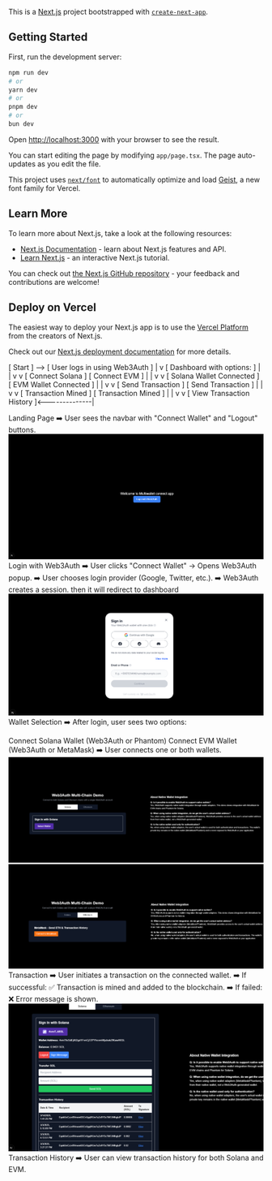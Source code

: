 This is a [Next.js](https://nextjs.org) project bootstrapped with [`create-next-app`](https://nextjs.org/docs/app/api-reference/cli/create-next-app).

## Getting Started

First, run the development server:

```bash
npm run dev
# or
yarn dev
# or
pnpm dev
# or
bun dev
```

Open [http://localhost:3000](http://localhost:3000) with your browser to see the result.

You can start editing the page by modifying `app/page.tsx`. The page auto-updates as you edit the file.

This project uses [`next/font`](https://nextjs.org/docs/app/building-your-application/optimizing/fonts) to automatically optimize and load [Geist](https://vercel.com/font), a new font family for Vercel.

## Learn More

To learn more about Next.js, take a look at the following resources:

- [Next.js Documentation](https://nextjs.org/docs) - learn about Next.js features and API.
- [Learn Next.js](https://nextjs.org/learn) - an interactive Next.js tutorial.

You can check out [the Next.js GitHub repository](https://github.com/vercel/next.js) - your feedback and contributions are welcome!

## Deploy on Vercel

The easiest way to deploy your Next.js app is to use the [Vercel Platform](https://vercel.com/new?utm_medium=default-template&filter=next.js&utm_source=create-next-app&utm_campaign=create-next-app-readme) from the creators of Next.js.

Check out our [Next.js deployment documentation](https://nextjs.org/docs/app/building-your-application/deploying) for more details.


[ Start ] --> [ User logs in using Web3Auth ] 
               |
               v
   [ Dashboard with options: ]
        |                   |
        v                   v
[ Connect Solana ]     [ Connect EVM ]
        |                   |
        v                   v
[ Solana Wallet Connected ] [ EVM Wallet Connected ]
        |                   |
        v                   v
[ Send Transaction ]     [ Send Transaction ]
        |                   |
        v                   v
[ Transaction Mined ]   [ Transaction Mined ]
        |                   |
        v                   v
[ View Transaction History ]<--------------|
            
Landing Page
➡️ User sees the navbar with "Connect Wallet" and "Logout" buttons.
![alt text](image-1.png)
Login with Web3Auth
➡️ User clicks "Connect Wallet" → Opens Web3Auth popup.
➡️ User chooses login provider (Google, Twitter, etc.).
➡️ Web3Auth creates a session. then it will redirect to dashboard
![alt text](image-2.png)
Wallet Selection
➡️ After login, user sees two options:

Connect Solana Wallet (Web3Auth or Phantom)
Connect EVM Wallet (Web3Auth or MetaMask)
➡️ User connects one or both wallets.
![alt text](image-3.png)
![alt text](image-4.png)
Transaction
➡️ User initiates a transaction on the connected wallet.
➡️ If successful:
✅ Transaction is mined and added to the blockchain.
➡️ If failed:
❌ Error message is shown.
![alt text](image-5.png)
Transaction History
➡️ User can view transaction history for both Solana and EVM.
